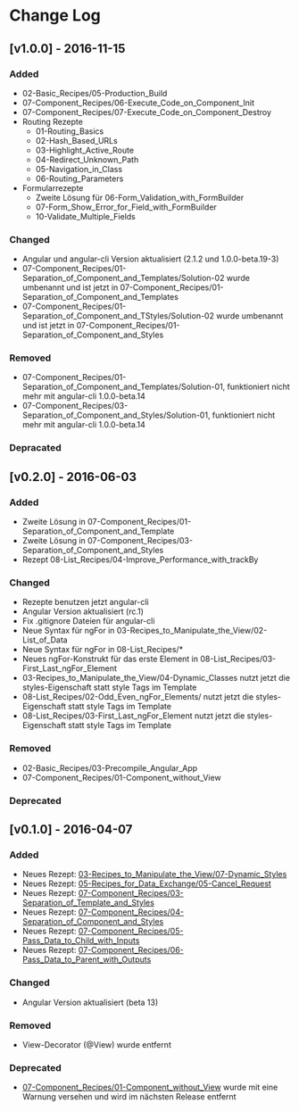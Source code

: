 # Change Log

## [v1.0.0] - 2016-11-15

### Added

* 02-Basic\_Recipes/05-Production\_Build
* 07-Component\_Recipes/06-Execute\_Code\_on\_Component\_Init
* 07-Component\_Recipes/07-Execute\_Code\_on\_Component\_Destroy
* Routing Rezepte
  * 01-Routing\_Basics
  * 02-Hash\_Based\_URLs
  * 03-Highlight\_Active\_Route
  * 04-Redirect\_Unknown\_Path
  * 05-Navigation\_in\_Class
  * 06-Routing\_Parameters
* Formularrezepte
  * Zweite Lösung für 06-Form\_Validation\_with\_FormBuilder
  * 07-Form\_Show\_Error\_for\_Field\_with\_FormBuilder
  * 10-Validate\_Multiple\_Fields

### Changed

* Angular und angular-cli Version aktualisiert (2.1.2 und 1.0.0-beta.19-3)
* 07-Component\_Recipes/01-Separation\_of\_Component\_and\_Templates/Solution-02 wurde umbenannt und ist jetzt in 07-Component\_Recipes/01-Separation\_of\_Component\_and\_Templates
* 07-Component\_Recipes/01-Separation\_of\_Component\_and\_TStyles/Solution-02 wurde umbenannt und ist jetzt in 07-Component\_Recipes/01-Separation\_of\_Component\_and\_Styles

### Removed

* 07-Component\_Recipes/01-Separation\_of\_Component\_and\_Templates/Solution-01, funktioniert nicht mehr mit angular-cli 1.0.0-beta.14
* 07-Component\_Recipes/03-Separation\_of\_Component\_and\_Styles/Solution-01, funktioniert nicht mehr mit angular-cli 1.0.0-beta.14

### Depracated

## [v0.2.0] - 2016-06-03

### Added

* Zweite Lösung in 07-Component\_Recipes/01-Separation\_of\_Component\_and\_Template
* Zweite Lösung in 07-Component\_Recipes/03-Separation\_of\_Component\_and\_Styles
* Rezept 08-List\_Recipes/04-Improve\_Performance\_with\_trackBy

### Changed

* Rezepte benutzen jetzt angular-cli
* Angular Version aktualisiert (rc.1)
* Fix .gitignore Dateien für angular-cli
* Neue Syntax für ngFor in 03-Recipes\_to\_Manipulate\_the\_View/02-List\_of\_Data
* Neue Syntax für ngFor in 08-List\_Recipes/\*
* Neues ngFor-Konstrukt für das erste Element in 08-List\_Recipes/03-First\_Last\_ngFor\_Element
* 03-Recipes\_to\_Manipulate\_the\_View/04-Dynamic\_Classes nutzt jetzt die styles-Eigenschaft statt style Tags im Template
* 08-List\_Recipes/02-Odd\_Even\_ngFor\_Elements/ nutzt jetzt die styles-Eigenschaft statt style Tags im Template
* 08-List\_Recipes/03-First\_Last\_ngFor\_Element nutzt jetzt die styles-Eigenschaft statt style Tags im Template

### Removed

* 02-Basic\_Recipes/03-Precompile\_Angular\_App
* 07-Component\_Recipes/01-Component\_without\_View

### Deprecated

## [v0.1.0] - 2016-04-07

### Added

* Neues Rezept: [03-Recipes\_to\_Manipulate\_the\_View/07-Dynamic\_Styles](./03-Recipes_to_Manipulate_the_View/07-Dynamic_Styles)
* Neues Rezept: [05-Recipes\_for\_Data\_Exchange/05-Cancel\_Request](./05-Recipes_for_Data_Exchange/05-Cancel_Request)
* Neues Rezept: [07-Component\_Recipes/03-Separation\_of\_Template\_and\_Styles](./07-Component_Recipes/03-Separation_of_Template_and_Styles)
* Neues Rezept: [07-Component\_Recipes/04-Separation\_of\_Component\_and\_Styles](./07-Component_Recipes/04-Separation_of_Component_and_Styles)
* Neues Rezept: [07-Component\_Recipes/05-Pass\_Data\_to\_Child\_with\_Inputs](./07-Component_Recipes/05-Pass_Data_to_Child_with_Inputs)
* Neues Rezept: [07-Component\_Recipes/06-Pass\_Data\_to\_Parent\_with\_Outputs](./07-Component_Recipes/06-Pass_Data_to_Parent_with_Outputs)

### Changed

* Angular Version aktualisiert (beta 13)

### Removed

* View-Decorator (@View) wurde entfernt

### Deprecated

* [07-Component\_Recipes/01-Component\_without\_View](./07-Component_Recipes/01-Component_without_View) wurde mit eine Warnung versehen und wird im nächsten Release entfernt

